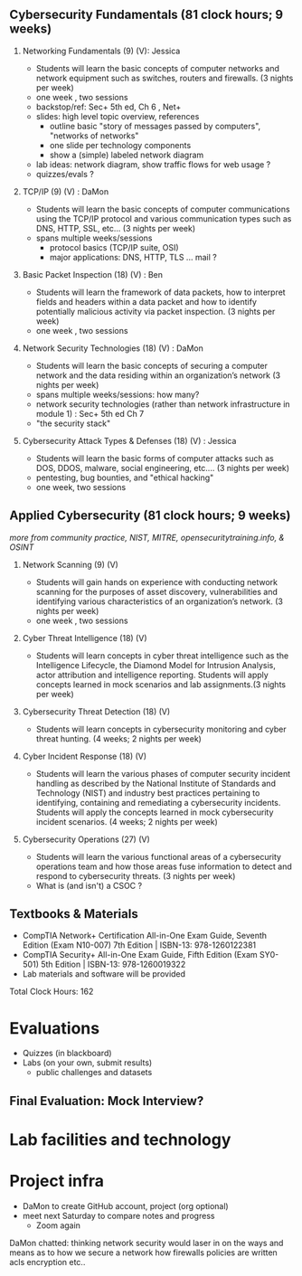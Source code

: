 ## Cybersecurity Fundamentals (81 clock hours; 9 weeks)

1. Networking Fundamentals (9)  (V): Jessica
   * Students will learn the basic concepts of computer networks  and network equipment such as switches, routers and firewalls. (3 nights per week)
   * one week , two sessions
   * backstop/ref: Sec+ 5th ed, Ch 6 , Net+ 
   * slides: high level topic overview, references
     * outline basic "story of messages passed by computers", "networks of networks"
     * one slide per technology components
     * show a (simple) labeled network diagram
   * lab ideas: network diagram, show traffic flows for web usage ?
   * quizzes/evals ?

2. TCP/IP (9) (V) : DaMon
   * Students will learn the basic concepts of computer communications using the TCP/IP protocol and various communication types such as DNS, HTTP, SSL, etc... (3 nights per week)
   * spans multiple weeks/sessions
     * protocol basics (TCP/IP suite, OSI)
     * major applications: DNS, HTTP, TLS ... mail ?

3. Basic Packet Inspection (18) (V) : Ben
   * Students will learn the framework of data packets, how to interpret fields and headers within a data packet and how to identify potentially malicious activity via packet inspection. (3 nights per week)
   * one week , two sessions

4. Network Security Technologies (18) (V) : DaMon
   * Students will learn the basic concepts of securing a computer network and the data residing within an organization’s network (3 nights per week)
   * spans multiple weeks/sessions: how many?
   * network security technologies (rather than network infrastructure in module 1) : Sec+ 5th ed Ch 7
   * "the security stack"

5. Cybersecurity Attack Types & Defenses (18) (V) : Jessica
   * Students will learn the basic forms of computer attacks such as DOS, DDOS, malware, social engineering, etc.... (3 nights per week)
   * pentesting, bug bounties, and "ethical hacking"
   * one week, two sessions

## Applied Cybersecurity (81 clock hours; 9 weeks)
_more from community practice, NIST, MITRE, opensecuritytraining.info, & OSINT_

1. Network Scanning (9)  (V)
   * Students will gain hands on experience with conducting network scanning for the purposes of asset discovery, vulnerabilities and identifying various characteristics of an organization’s network.  (3 nights per week)
   * one week , two sessions

1. Cyber Threat Intelligence (18)  (V)
   * Students will learn concepts in cyber threat intelligence such as the Intelligence Lifecycle, the Diamond Model for Intrusion Analysis, actor attribution and intelligence reporting. Students will apply concepts learned in mock scenarios and lab assignments.(3 nights per week)

1. Cybersecurity Threat Detection (18) (V)
    * Students will learn concepts in cybersecurity monitoring and cyber threat hunting. (4 weeks; 2 nights per week)

1. Cyber Incident Response (18) (V)
    * Students will learn the various phases of computer security incident handling as described by the National Institute of Standards and Technology (NIST) and industry best practices pertaining to identifying, containing and remediating a cybersecurity incidents. Students will apply the concepts learned in mock cybersecurity incident scenarios. (4 weeks; 2 nights per week)

1. Cybersecurity Operations (27) (V)
    * Students will learn the various functional areas of a cybersecurity operations team and how those areas fuse information to detect and respond to cybersecurity threats. (3 nights per week)
    * What is (and isn't) a CSOC ?

## Textbooks & Materials

* CompTIA Network+ Certification All-in-One Exam Guide, Seventh Edition (Exam N10-007) 7th Edition | ISBN-13: 978-1260122381
* CompTIA Security+ All-in-One Exam Guide, Fifth Edition (Exam SY0-501) 5th Edition | ISBN-13: 978-1260019322
* Lab materials and software will be provided
 
Total Clock Hours: 162

# Evaluations

* Quizzes (in blackboard)
* Labs (on your own, submit results)
  * public challenges and datasets 

## Final Evaluation: Mock Interview? 

# Lab facilities and technology

# Project infra

* DaMon to create GitHub account, project (org optional) 
* meet next Saturday to compare notes and progress
  * Zoom again


DaMon chatted:
thinking network security would laser in on the ways and means as to how we secure a network
how firewalls policies are written
acls
encryption
etc..
